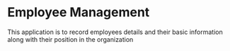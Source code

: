 # Employee Management
This application is to record employees details and their basic information
along with their position in the organization
